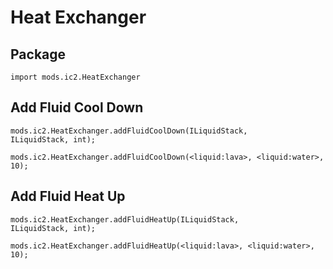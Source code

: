 # Heat Exchanger

## Package
`import mods.ic2.HeatExchanger`

## Add Fluid Cool Down

```
mods.ic2.HeatExchanger.addFluidCoolDown(ILiquidStack,
ILiquidStack, int);

mods.ic2.HeatExchanger.addFluidCoolDown(<liquid:lava>, <liquid:water>, 10);
```

## Add Fluid Heat Up

```
mods.ic2.HeatExchanger.addFluidHeatUp(ILiquidStack,
ILiquidStack, int);

mods.ic2.HeatExchanger.addFluidHeatUp(<liquid:lava>, <liquid:water>, 10);
```
